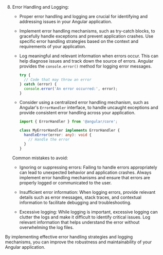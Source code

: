 8. Error Handling and Logging:
   - Proper error handling and logging are crucial for identifying and addressing issues in your Angular application.

   - Implement error handling mechanisms, such as try-catch blocks, to gracefully handle exceptions and prevent application crashes. Use specific error handling strategies based on the context and requirements of your application.

   - Log meaningful and relevant information when errors occur. This can help diagnose issues and track down the source of errors. Angular provides the `console.error()` method for logging error messages.

     ```typescript
     try {
       // Code that may throw an error
     } catch (error) {
       console.error('An error occurred:', error);
     }
     ```

   - Consider using a centralized error handling mechanism, such as Angular's `ErrorHandler` interface, to handle uncaught exceptions and provide consistent error handling across your application.

     ```typescript
     import { ErrorHandler } from '@angular/core';

     class MyErrorHandler implements ErrorHandler {
       handleError(error: any): void {
         // Handle the error
       }
     }
     ```

   Common mistakes to avoid:

   - Ignoring or suppressing errors: Failing to handle errors appropriately can lead to unexpected behavior and application crashes. Always implement error handling mechanisms and ensure that errors are properly logged or communicated to the user.

   - Insufficient error information: When logging errors, provide relevant details such as error messages, stack traces, and contextual information to facilitate debugging and troubleshooting.

   - Excessive logging: While logging is important, excessive logging can clutter the logs and make it difficult to identify critical issues. Log relevant information that helps understand the error without overwhelming the log files.

By implementing effective error handling strategies and logging mechanisms, you can improve the robustness and maintainability of your Angular application.
